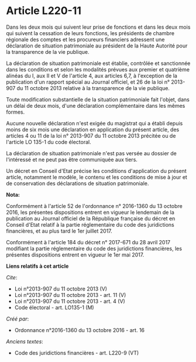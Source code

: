 # Article L220-11

Dans les deux mois qui suivent leur prise de fonctions et dans les deux mois qui suivent la cessation de leurs fonctions, les
présidents de chambre régionale des comptes et les procureurs financiers adressent une déclaration de situation patrimoniale
au président de la Haute Autorité pour la transparence de la vie publique. 

La déclaration de situation patrimoniale est établie, contrôlée et sanctionnée dans les conditions et selon les modalités
prévues aux premier et quatrième alinéas du I, aux II et V de l'article 4, aux articles 6,7, à l'exception de la publication
d'un rapport spécial au Journal officiel, et 26 de la loi n° 2013-907 du 11 octobre 2013 relative à la transparence de la vie
publique. 

Toute modification substantielle de la situation patrimoniale fait l'objet, dans un délai de deux mois, d'une déclaration
complémentaire dans les mêmes formes. 

Aucune nouvelle déclaration n'est exigée du magistrat qui a établi depuis moins de six mois une déclaration en application du
présent article, des articles 4 ou 11 de la loi n° 2013-907 du 11 octobre 2013 précitée ou de l'article LO 135-1 du code
électoral. 

La déclaration de situation patrimoniale n'est pas versée au dossier de l'intéressé et ne peut pas être communiquée aux
tiers. 

Un décret en Conseil d'Etat précise les conditions d'application du présent article, notamment le modèle, le contenu et les
conditions de mise à jour et de conservation des déclarations de situation patrimoniale.

**Nota:**

Conformément à l'article 52 de l'ordonnance n° 2016-1360 du 13 octobre 2016, les présentes dispositions entrent en vigueur le
lendemain de la publication au Journal officiel de la République française du décret en Conseil d'Etat relatif à la partie
réglementaire du code des juridictions financières, et au plus tard le 1er juillet 2017.

Conformément à l'article 184 du décret n° 2017-671 du 28 avril 2017 modifiant la partie réglementaire du code des
juridictions financières, les présentes dispositions entrent en vigueur le 1er mai 2017.

**Liens relatifs à cet article**

_Cite_:

  - Loi n°2013-907 du 11 octobre 2013 (V)
  - Loi n°2013-907  du 11 octobre 2013 - art. 11 (V)
  - Loi n°2013-907  du 11 octobre 2013 - art. 4 (V)
  - Code électoral - art. LO135-1 (M)

_Créé par_:

  - Ordonnance n°2016-1360 du 13 octobre 2016 - art. 16

_Anciens textes_:

  - Code des juridictions financières - art. L220-9 (VT)
